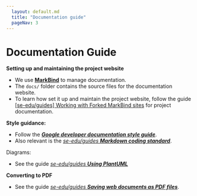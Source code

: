 ```yaml
---
  layout: default.md
  title: "Documentation guide"
  pageNav: 3
---
```


# Documentation Guide

**Setting up and maintaining the project website**

* We use [**MarkBind**](https://markbind.org/) to manage documentation.
* The `docs/` folder contains the source files for the documentation website.
* To learn how set it up and maintain the project website, follow the guide [[se-edu/guides] Working with Forked MarkBind sites](https://se-education.org/guides/tutorials/markbind-forked-sites.html) for project documentation.

**Style guidance:**

* Follow the [**_Google developer documentation style guide_**](https://developers.google.com/style).
* Also relevant is the [_se-edu/guides **Markdown coding standard**_](https://se-education.org/guides/conventions/markdown.html).

Diagrams:
* See the guide [_se-edu/guides **Using PlantUML**_](https://se-education.org/guides/tutorials/plantUml.html)

**Converting to PDF** 

* See the guide [_se-edu/guides **Saving web documents as PDF files**_](https://se-education.org/guides/tutorials/savingPdf.html).

